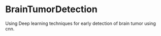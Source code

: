 # BrainTumorDetection
Using Deep learning techniques for early detection of brain tumor using cnn. 
